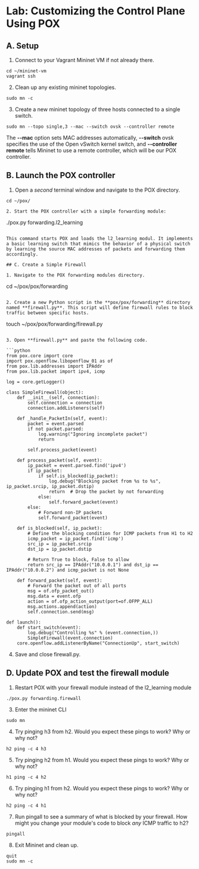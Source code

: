# Lab: Customizing the Control Plane Using POX

## A. Setup

1. Connect to your Vagrant Mininet VM if not already there.

```
cd ~/mininet-vm
vagrant ssh
```

2. Clean up any existing mininet topologies.

```
sudo mn -c
```

3. Create a new mininet topology of three hosts connected to a single switch.
```
sudo mn --topo single,3 --mac --switch ovsk --controller remote
```

The **--mac** option sets MAC addresses automatically, **--switch** ovsk specifies the use of the Open vSwitch kernel switch, and **--controller remote** tells Mininet to use a remote controller, which will be our POX controller.

## B. Launch the POX controller

1. Open a *second* terminal window and navigate to the POX directory. 

```
cd ~/pox/

2. Start the POX controller with a simple forwarding module:

```
./pox.py forwarding.l2_learning
```

This command starts POX and loads the l2_learning modul. It implements a basic learning switch that mimics the behavior of a physical switch by learning the source MAC addresses of packets and forwarding them accordingly.

## C. Create a Simple Firewall

1. Navigate to the POX forwarding modules directory.

```
cd ~/pox/pox/forwarding
```

2. Create a new Python script in the **pox/pox/forwarding** directory named **firewall.py**. This script will define firewall rules to block traffic between specific hosts.

```
touch ~/pox/pox/forwarding/firewall.py
```

3. Open **firewall.py** and paste the following code.

```python
from pox.core import core
import pox.openflow.libopenflow_01 as of
from pox.lib.addresses import IPAddr
from pox.lib.packet import ipv4, icmp

log = core.getLogger()

class SimpleFirewall(object):
    def __init__(self, connection):
        self.connection = connection
        connection.addListeners(self)

    def _handle_PacketIn(self, event):
        packet = event.parsed
        if not packet.parsed:
            log.warning("Ignoring incomplete packet")
            return

        self.process_packet(event)

    def process_packet(self, event):
        ip_packet = event.parsed.find('ipv4')
        if ip_packet:
            if self.is_blocked(ip_packet):
                log.debug("Blocking packet from %s to %s", ip_packet.srcip, ip_packet.dstip)
                return  # Drop the packet by not forwarding
            else:
                self.forward_packet(event)
        else:
            # Forward non-IP packets
            self.forward_packet(event)

    def is_blocked(self, ip_packet):
        # Define the blocking condition for ICMP packets from H1 to H2
        icmp_packet = ip_packet.find('icmp')
        src_ip = ip_packet.srcip
        dst_ip = ip_packet.dstip

        # Return True to block, False to allow
        return src_ip == IPAddr("10.0.0.1") and dst_ip == IPAddr("10.0.0.2") and icmp_packet is not None

    def forward_packet(self, event):
        # Forward the packet out of all ports
        msg = of.ofp_packet_out()
        msg.data = event.ofp
        action = of.ofp_action_output(port=of.OFPP_ALL)
        msg.actions.append(action)
        self.connection.send(msg)

def launch():
    def start_switch(event):
        log.debug("Controlling %s" % (event.connection,))
        SimpleFirewall(event.connection)
    core.openflow.addListenerByName("ConnectionUp", start_switch)

```

4. Save and close firewall.py.

## D. Update POX and test the firewall module

1. Restart POX with your firewall module instead of the l2_learning module

```
./pox.py forwarding.firewall
```

3. Enter the mininet CLI

```
sudo mn
```

4. Try pinging h3 from h2. Would you expect these pings to work? Why or why not?

```
h2 ping -c 4 h3
```

5. Try pinging h2 from h1. Would you expect these pings to work? Why or why not?

```
h1 ping -c 4 h2
```

6. Try pinging h1 from h2. Would you expect these pings to work? Why or why not?


```
h2 ping -c 4 h1
```

7. Run pingall to see a summary of what is blocked by your firewall. How might you change your module's code to block *any* ICMP traffic to h2?

```
pingall
```

8. Exit Mininet and clean up.

```
quit
sudo mn -c
```
